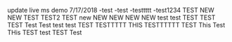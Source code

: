 update live ms demo 7/17/2018
-test
-test
-testtttt
-test1234
TEST
NEW
NEW
TEST
TEST2
TEST
new
NEW
NEW
NEW
NEW
test
test
TEST
TEST
TEST
Test
Test
test
test
TEST
TESTTTTT
THIS
TESTTTTTT
TEST
This
Test
THis
TEST
test
TEST
Test
